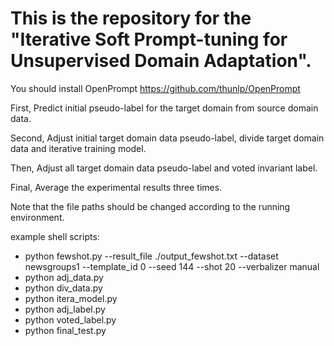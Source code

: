 # This is the repository for the "Iterative Soft Prompt-tuning for Unsupervised Domain Adaptation".

You should install OpenPrompt https://github.com/thunlp/OpenPrompt

First, Predict initial pseudo-label for the target domain from source domain data.

Second, Adjust initial target domain data pseudo-label, divide target domain data and iterative training model.

Then, Adjust all target domain data pseudo-label and voted invariant label.

Final, Average the experimental results three times.

Note that the file paths should be changed according to the running environment. 

example shell scripts:

- python fewshot.py --result_file ./output_fewshot.txt --dataset newsgroups1 --template_id 0 --seed 144 --shot 20 --verbalizer manual
- python adj_data.py
- python div_data.py
- python itera_model.py
- python adj_label.py
- python voted_label.py
- python final_test.py